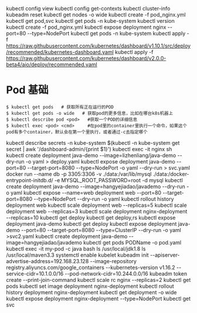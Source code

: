 kubectl config view
kubectl config get-contexts
kubectl cluster-info
kubeadm reset
kubectl get nodes -o wide
kubectl create -f pod_nginx.yml 
kubectl get pod,svc
kubectl get pods -n kube-system 
kubectl version
kubectl create -f pod_nginx.yml
kubectl expose deployment nginx --port=80 --type=NodePort
kubectl get pods -n kube-system 
kubectl apply -f  https://raw.githubusercontent.com/kubernetes/dashboard/v1.10.1/src/deploy/recommended/kubernetes-dashboard.yaml
kubectl apply -f https://raw.githubusercontent.com/kubernetes/dashboard/v2.0.0-beta4/aio/deploy/recommended.yaml
# Pod 基础
```
$ kubectl get pods   # 获取所有正在运行的POD
$ kubectl get pods -o wide   # 获取pod的更多信息，比如在哪台k8s机器上
$ kubectl describe pod <pod>   #获取一个POD的详细信息
$ kubectl exec <pod> <cmd>     #在pod里的container里执行一个命令，如果这个pod有多个container，默认会在第一个里执行，或者通过-c去指定哪个   
```
kubectl describe secrets -n kube-system $(kubectl -n kube-system get secret | awk '/dashboard-admin/{print $1}')
kubectl exec -it nginx sh
kubectl create deployment java-demo --image=lizhenliang/java-demo --dry-run -o yaml > deploy.yaml
kubectl expose deployment java-demo --port=80  --target-port=8080 --type=NodePort -o yaml --dry-run > svc.yaml
docker run --name db -p 3305:3306 -v ./data:/var/lib/mysql ./data:/docker-entrypoint-initdb.d/   -e MYSQL_ROOT_PASSWORD=root -d mysql 
kubectl create deployment java-demo --image=hangyejiadao/javademo --dry-run -o yaml
kubectl expose  --name=web  deployment  web --port=80  --target-port=8080 --type=NodePort  --dry-run -o yaml
kubectl rollout history deployment web
kubectl scale deployment web --replicas=5
kubectl scale deployment web --replicas=3
kubectl scale deployment nginx-deployment --replicas=10
kubectl get deploy
kubectl get deploy,rs
kubectl expose deployment  java-demo
kubectl get deploy
kubectl expose deployment java-demo --port=80 --target-port=8080 --type=ClusterIP  --dry-run -o yaml >svc2.yaml
kubectl create deployment java-demo --image=hangyejiadao/javademo
kubectl get pods   PODName  -o pod.yaml
kubectl exec -it my-pod -c java bash
ls /usr/local/jdk1.8
ls /usr/local/maven3.3
systemctl enable kubelet
kubeadm init  --apiserver-advertise-address=192.168.23.128  --image-repository registry.aliyuncs.com/google_containers --kubernetes-version v1.16.2  --service-cidr=10.1.0.0/16 --pod-network-cidr=10.244.0.0/16
kubeadm token create --print-join-command
kubectl scale rc nginx --replicas=2
kubectl get pods
kubectl set image deployment nginx-deployment
kubectl rollout history deployment nginx-deployment 
kubectl get deployment -o wide
kubectl expose deployment nginx-deployment --type=NodePort
kubectl get svc